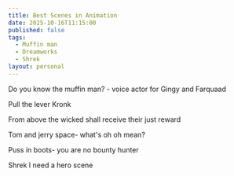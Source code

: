 ```yaml
---
title: Best Scenes in Animation
date: 2025-10-16T11:15:00
published: false
tags:
  - Muffin man
  - Dreamworks
  - Shrek
layout: personal
---
```

Do you know the muffin man? - voice actor for Gingy and Farquaad

Pull the lever Kronk

From above the wicked shall receive their just reward

Tom and jerry space- what's oh oh mean?

Puss in boots- you are no bounty hunter

Shrek I need a hero scene
